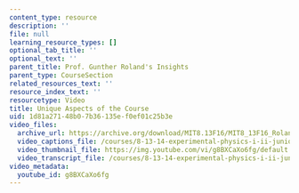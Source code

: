 ```yaml
---
content_type: resource
description: ''
file: null
learning_resource_types: []
optional_tab_title: ''
optional_text: ''
parent_title: Prof. Gunther Roland's Insights
parent_type: CourseSection
related_resources_text: ''
resource_index_text: ''
resourcetype: Video
title: Unique Aspects of the Course
uid: 1d81a271-48b0-7b36-135e-f0ef01c25b3e
video_files:
  archive_url: https://archive.org/download/MIT8.13F16/MIT8_13F16_Roland_Unique_Aspects_300k.mp4
  video_captions_file: /courses/8-13-14-experimental-physics-i-ii-junior-lab-fall-2016-spring-2017/bc2a1362921057569f1339ee4d11e35e_g8BXCaXo6fg.vtt
  video_thumbnail_file: https://img.youtube.com/vi/g8BXCaXo6fg/default.jpg
  video_transcript_file: /courses/8-13-14-experimental-physics-i-ii-junior-lab-fall-2016-spring-2017/13fe856c9b093f58ba450b8af2dd6aac_g8BXCaXo6fg.pdf
video_metadata:
  youtube_id: g8BXCaXo6fg
---
```

